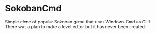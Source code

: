 # SokobanCmd
Simple clone of popular Sokoban game that uses Windows Cmd as GUI. There was a plan to make a level editor but it has never been created.
